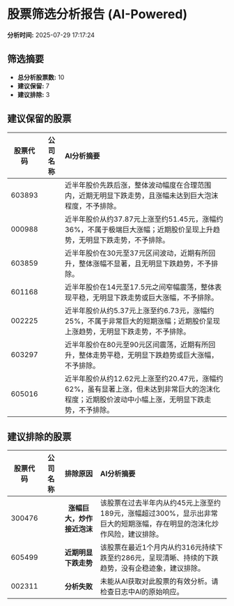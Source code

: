 # 股票筛选分析报告 (AI-Powered)

**分析时间:** 2025-07-29 17:17:24

## 筛选摘要

- **总分析股票数:** 10
- **建议保留:** 7
- **建议排除:** 3

## 建议保留的股票

| 股票代码 | 公司名称 | AI分析摘要 |
|:---:|:---:|:---|
| 603893 |  | 近半年股价先跌后涨，整体波动幅度在合理范围内，近期无明显下跌走势，且涨幅未达到巨大泡沫程度，不予排除。 |
| 000988 |  | 近半年股价从约37.87元上涨至约51.45元，涨幅约36%，不属于极端巨大涨幅；近期股价呈现上升趋势，无明显下跌走势，不予排除。 |
| 603859 |  | 近半年股价在30元至37元区间波动，近期有所回升，整体涨幅不显著，且无明显下跌趋势，不予排除。 |
| 601168 |  | 近半年股价在14元至17.5元之间窄幅震荡，整体表现平稳，无明显下跌走势或巨大涨幅，不予排除。 |
| 002225 |  | 近半年股价从约5.37元上涨至约6.73元，涨幅约25%，不属于非常巨大的短期涨幅；近期股价呈现上涨趋势，无明显下跌走势，不予排除。 |
| 603297 |  | 近半年股价在80元至90元区间震荡，近期有所回升，整体走势平稳，无明显下跌趋势或巨大涨幅，不予排除。 |
| 605016 |  | 近半年股价从约12.62元上涨至约20.47元，涨幅约62%，虽有显著上涨，但未达到非常巨大的泡沫化程度；近期股价波动中小幅上涨，无明显下跌走势，不予排除。 |

## 建议排除的股票

| 股票代码 | 公司名称 | 排除原因 | AI分析摘要 |
|:---:|:---:|:---:|:---|
| 300476 |  | **涨幅巨大，炒作接近泡沫** | 该股票在过去半年内从约45元上涨至约189元，涨幅超过300%，显示出非常巨大的短期涨幅，存在明显的泡沫化炒作风险，建议排除。 |
| 605499 |  | **近期明显下跌走势** | 该股票在最近1个月内从约316元持续下跌至约286元，呈现清晰、持续的下跌趋势，没有企稳迹象，建议排除。 |
| 002311 |  | **分析失败** | 未能从AI获取对此股票的有效分析。请检查日志中AI的原始响应。 |
